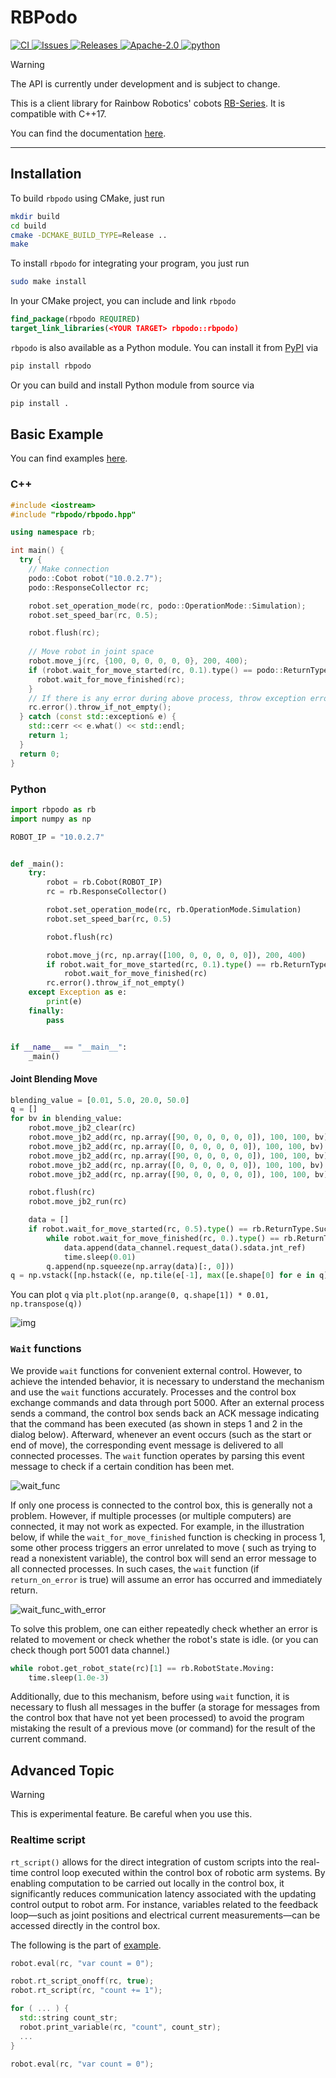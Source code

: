 # RBPodo

<p>
<a href="https://github.com/RainbowRobotics/rbpodo/actions">
<img src="https://img.shields.io/github/actions/workflow/status/RainbowRobotics/rbpodo/release.yml" alt="CI">
</a>
<a href="https://github.com/RainbowRobotics/rbpodo/issues">
<img src="https://img.shields.io/github/issues/RainbowRobotics/rbpodo" alt="Issues">
</a>
<a href="https://github.com/RainbowRobotics/rbpodo/releases">
<img src="https://img.shields.io/github/v/release/RainbowRobotics/rbpodo" alt="Releases">
</a>
<a href="https://github.com/RainbowRobotics/rbpodo/blob/main/LICENSE">
<img src="https://img.shields.io/github/license/RainbowRobotics/rbpodo" alt="Apache-2.0">
</a>
<a href="https://pypi.org/project/rbpodo/">
<img src="https://img.shields.io/pypi/pyversions/rbpodo" alt="python">
</a>
</p>

> [!WARNING]
> The API is currently under development and is subject to change.

This is a client library for Rainbow Robotics' cobots [RB-Series](https://www.rainbow-robotics.com/en_rb). It is
compatible with C++17.

You can find the documentation [here](./docs/overview.md).

---

## Installation

To build ``rbpodo`` using CMake, just run

```bash
mkdir build
cd build
cmake -DCMAKE_BUILD_TYPE=Release ..
make
```

To install ``rbpodo`` for integrating your program, you just run

```bash
sudo make install
```

In your CMake project, you can include and link ``rbpodo``

```cmake
find_package(rbpodo REQUIRED)
target_link_libraries(<YOUR TARGET> rbpodo::rbpodo)
```

``rbpodo`` is also available as a Python module. You can install it from [PyPI](https://pypi.org/project/rbpodo/) via

```bash
pip install rbpodo
```

Or you can build and install Python module from source via

```bash
pip install .
```

## Basic Example

You can find examples [here](./examples/README.md).

### C++

```c++
#include <iostream>
#include "rbpodo/rbpodo.hpp"

using namespace rb;

int main() {
  try {
    // Make connection
    podo::Cobot robot("10.0.2.7");
    podo::ResponseCollector rc;

    robot.set_operation_mode(rc, podo::OperationMode::Simulation);
    robot.set_speed_bar(rc, 0.5);

    robot.flush(rc);
    
    // Move robot in joint space
    robot.move_j(rc, {100, 0, 0, 0, 0, 0}, 200, 400);
    if (robot.wait_for_move_started(rc, 0.1).type() == podo::ReturnType::Success) {
      robot.wait_for_move_finished(rc);
    }
    // If there is any error during above process, throw exception error
    rc.error().throw_if_not_empty();
  } catch (const std::exception& e) {
    std::cerr << e.what() << std::endl;
    return 1;
  }
  return 0;
}
```

### Python

```python
import rbpodo as rb
import numpy as np

ROBOT_IP = "10.0.2.7"


def _main():
    try:
        robot = rb.Cobot(ROBOT_IP)
        rc = rb.ResponseCollector()

        robot.set_operation_mode(rc, rb.OperationMode.Simulation)
        robot.set_speed_bar(rc, 0.5)

        robot.flush(rc)

        robot.move_j(rc, np.array([100, 0, 0, 0, 0, 0]), 200, 400)
        if robot.wait_for_move_started(rc, 0.1).type() == rb.ReturnType.Success:
            robot.wait_for_move_finished(rc)
        rc.error().throw_if_not_empty()
    except Exception as e:
        print(e)
    finally:
        pass


if __name__ == "__main__":
    _main()
```

#### Joint Blending Move

```python
blending_value = [0.01, 5.0, 20.0, 50.0]
q = []
for bv in blending_value:
    robot.move_jb2_clear(rc)
    robot.move_jb2_add(rc, np.array([90, 0, 0, 0, 0, 0]), 100, 100, bv)
    robot.move_jb2_add(rc, np.array([0, 0, 0, 0, 0, 0]), 100, 100, bv)
    robot.move_jb2_add(rc, np.array([90, 0, 0, 0, 0, 0]), 100, 100, bv)
    robot.move_jb2_add(rc, np.array([0, 0, 0, 0, 0, 0]), 100, 100, bv)
    robot.move_jb2_add(rc, np.array([90, 0, 0, 0, 0, 0]), 100, 100, bv)

    robot.flush(rc)
    robot.move_jb2_run(rc)

    data = []
    if robot.wait_for_move_started(rc, 0.5).type() == rb.ReturnType.Success:
        while robot.wait_for_move_finished(rc, 0.).type() == rb.ReturnType.Timeout:
            data.append(data_channel.request_data().sdata.jnt_ref)
            time.sleep(0.01)
        q.append(np.squeeze(np.array(data)[:, 0]))
q = np.vstack([np.hstack((e, np.tile(e[-1], max([e.shape[0] for e in q]) - e.shape[0]))) for e in q])
```

You can plot ``q`` via ``plt.plot(np.arange(0, q.shape[1]) * 0.01, np.transpose(q))``

![img](./docs/res/move_jb2.png)

### ``Wait`` functions

We provide ``wait`` functions for convenient external control. However, to achieve the intended behavior, it is
necessary to understand the mechanism and use the ``wait`` functions accurately.
Processes and the control box exchange commands and data through port 5000.
After an external process sends a command, the control box sends back an ACK message indicating that the command has
been executed (as shown in steps 1 and 2 in the dialog below).
Afterward, whenever an event occurs (such as the start or end of move), the corresponding event message is delivered to
all connected processes. The ``wait`` function operates by parsing this event message to check if a certain condition
has been met.

![wait_func](./docs/res/wait_func.png)

If only one process is connected to the control box, this is generally not a problem. However, if multiple processes (or
multiple computers) are connected, it may not work as expected. For example, in the illustration below, if while the
``wait_for_move_finished`` function is checking in process 1, some other process triggers an error unrelated to move (
such as trying to read a nonexistent variable), the control box will send an error message to all connected processes.
In such cases, the ``wait`` function (if ``return_on_error`` is true) will assume an error has
occurred and immediately return.

![wait_func_with_error](./docs/res/wait_func_with_error.png)

To solve this problem, one can either repeatedly check whether an error is related to movement or check whether the
robot's state is idle. (or you can check though port 5001 data channel.)

```python
while robot.get_robot_state(rc)[1] == rb.RobotState.Moving:
    time.sleep(1.0e-3)
```

Additionally, due to this mechanism, before using ``wait`` function, it is necessary to flush all messages in the
buffer (a storage for messages from the control box that have not yet been processed) to avoid the program mistaking the
result of a previous move (or command) for the result of the current command.

## Advanced Topic

> [!WARNING]
> This is experimental feature. Be careful when you use this.

### Realtime script

``rt_script()`` allows for the direct integration of custom scripts into the real-time control loop executed within the
control box of robotic arm systems. By enabling computation to be carried out locally in the control box, it
significantly reduces communication latency associated with the updating control output to robot arm.
For instance, variables related to the feedback loop—such as joint positions and electrical current measurements—can be
accessed directly in the control box.

The following is the part of [example](./examples/rt_script.cpp).

```c++
robot.eval(rc, "var count = 0");

robot.rt_script_onoff(rc, true);
robot.rt_script(rc, "count += 1");

for ( ... ) {
  std::string count_str;
  robot.print_variable(rc, "count", count_str);
  ...
}

robot.eval(rc, "var count = 0");
```
